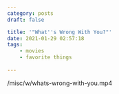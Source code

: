```yaml
---
category: posts
draft: false

title: '"What''s Wrong With You?"'
date: 2021-01-29 02:57:18
tags:
    - movies
    - favorite things
    
---
```


/misc/w/whats-wrong-with-you.mp4
